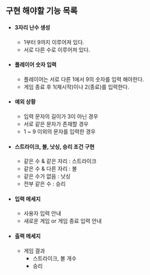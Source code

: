 ## 구현 해야할 기능 목록
- #### 3자리 난수 생성
    - 1부터 9까지 이루어져 있다.
    - 서로 다른 수로 이루어져 있다.
     
- #### 플레이어 숫자 입력
    - 플레이어는 서로 다른 1에서 9의 숫자를 입력 해야한다.
    - 게임 종료 후 1(재시작)이나 2(종료)를 입력한다.
    
- #### 예외 상황
    - 입력 문자의 길이가 3이 아닌 경우
    - 서로 같은 문자가 존재할 경우
    - 1 ~ 9 이외의 문자를 입력한 경우

- #### 스트라이크, 볼, 낫싱, 승리 조건 구현
    - 같은 수 & 같은 자리 : 스트라이크
    - 같은 수 & 다른 자리 : 볼
    - 같은 수가 없음 : 낫싱
    - 전부 같은 수 : 승리

- #### 입력 메세지
    - 사용자 입력 안내
    - 새로운 게임 or 게임 종료 입력 안내
    
- #### 출력 메세지
    - 게임 결과
        - 스트라이크, 볼 개수
        - 승리
